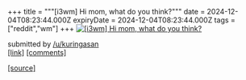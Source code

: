+++
title = """[i3wm] Hi mom, what do you think?"""
date = 2024-12-04T08:23:44.000Z
expiryDate = 2024-12-04T08:23:44.000Z
tags = ["reddit","wm"]
+++
[![[i3wm] Hi mom, what do you think?](https://a.thumbs.redditmedia.com/aXI8yVoiYa95NMsLnrsCz4jn-eQQIQ_zrpDTe7wCVl8.jpg "[i3wm] Hi mom, what do you think?")](https://www.reddit.com/r/unixporn/comments/1h6bcw8/i3wm_hi_mom_what_do_you_think/)

submitted by [/u/kuringasan](https://www.reddit.com/user/kuringasan)  
[\[link\]](https://www.reddit.com/gallery/1h6bcw8) [\[comments\]](https://www.reddit.com/r/unixporn/comments/1h6bcw8/i3wm_hi_mom_what_do_you_think/)

[[source]](https://www.reddit.com/r/unixporn/comments/1h6bcw8/i3wm_hi_mom_what_do_you_think/)
